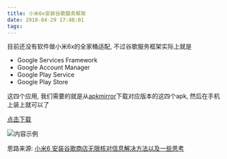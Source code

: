 ```yaml
---
title: 小米6x安装谷歌服务框架
date: 2018-04-29 17:48:01
tags:
---
```


目前还没有软件做小米6x的全家桶适配, 不过谷歌服务框架实际上就是


*  Google Services Framework
*  Google Account Manager
*  Google Play Service
*  Google Play Store


这四个应用, 我们需要的就是从[apkmirror](https://www.apkmirror.com)下载对应版本的这四个apk, 然后在手机上装上就可以了


[点击下载](https://pan.baidu.com/s/1VSw18HWFDz7VcnGEwDw4Ag)


![内容示例](http://ww1.sinaimg.cn/large/00749HCsly1fqtf3lu5mqj30yx06mq3c.jpg)


思路来源: [小米6 安装谷歌商店无限核对信息解决方法以及一些思考](http://www.miui.com/thread-8116248-1-1.html)
